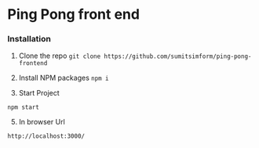 # Ping Pong front end


### Installation

1. Clone the repo
   `git clone https://github.com/sumitsimform/ping-pong-frontend`
   
3. Install NPM packages
  `npm i`

4. Start Project

  `npm start`

5. In browser Url

`http://localhost:3000/`